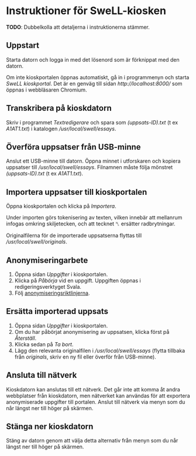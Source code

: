 # Instruktioner för SweLL-kiosken

**TODO**: Dubbelkolla att detaljerna i instruktionerna stämmer.

## Uppstart

Starta datorn och logga in med det lösenord som är förknippat med den datorn.

Om inte kioskportalen öppnas automatiskt, gå in i programmenyn och starta *SweLL kioskportal*.
Det är en genväg till sidan *http://localhost:8000/* som öppnas i webbläsaren Chromium.

## Transkribera på kioskdatorn

Skriv i programmet *Textredigerare* och spara som *(uppsats-ID).txt* (t ex *A1AT1.txt*) i katalogen */usr/local/swell/essays*.

## Överföra uppsatser från USB-minne

Anslut ett USB-minne till datorn.
Öppna minnet i utforskaren och kopiera uppsatser till */usr/local/swell/essays*.
Filnamnen måste följa mönstret *(uppsats-ID).txt* (t ex *A1AT1.txt*).

## Importera uppsatser till kioskportalen

Öppna kioskportalen och klicka på *Importera*.

Under importen görs tokenisering av texten, vilken innebär att mellanrum infogas omkring skiljetecken, och att tecknet ␤ ersätter radbrytningar.

Originalfilerna för de importerade uppsatserna flyttas till */usr/local/swell/originals*.

## Anonymiseringarbete

1. Öppna sidan *Uppgifter* i kioskportalen.
2. Klicka på *Påbörja* vid en uppgift. Uppgiften öppnas i redigeringsverktyget Svala.
3. Följ [anonymiseringsriktlinjerna](Anonymization_guidelines.md).

## Ersätta importerad uppsats

1. Öppna sidan *Uppgifter* i kioskportalen.
2. Om du har påbörjat anonymisering av uppsatsen, klicka först på *Återställ*.
3. Klicka sedan på *Ta bort*.
4. Lägg den relevanta originalfilen i */usr/local/swell/essays* (flytta tillbaka från *originals*, skriv en ny fil eller överför från USB-minne).

## Ansluta till nätverk

Kioskdatorn kan anslutas till ett nätverk. Det går inte att komma åt
andra webbplatser från kioskdatorn, men nätverket kan användas för att
exportera anonymiserade uppgifter till portalen. Anslut till nätverk
via menyn som du når längst ner till höger på skärmen.

## Stänga ner kioskdatorn

Stäng av datorn genom att välja detta alternativ från menyn som du når
längst ner till höger på skärmen.
